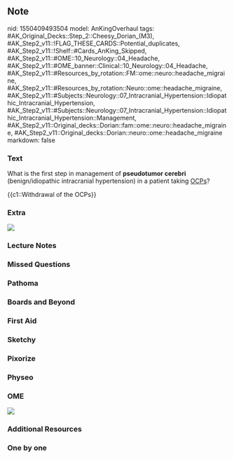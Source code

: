 ## Note
nid: 1550409493504
model: AnKingOverhaul
tags: #AK_Original_Decks::Step_2::Cheesy_Dorian_(M3), #AK_Step2_v11::!FLAG_THESE_CARDS::Potential_duplicates, #AK_Step2_v11::!Shelf::#Cards_AnKing_Skipped, #AK_Step2_v11::#OME::10_Neurology::04_Headache, #AK_Step2_v11::#OME_banner::Clinical::10_Neurology::04_Headache, #AK_Step2_v11::#Resources_by_rotation::FM::ome::neuro::headache_migraine, #AK_Step2_v11::#Resources_by_rotation::Neuro::ome::headache_migraine, #AK_Step2_v11::#Subjects::Neurology::07_Intracranial_Hypertension::Idiopathic_Intracranial_Hypertension, #AK_Step2_v11::#Subjects::Neurology::07_Intracranial_Hypertension::Idiopathic_Intracranial_Hypertension::Management, #AK_Step2_v11::Original_decks::Dorian::fam::ome::neuro::headache_migraine, #AK_Step2_v11::Original_decks::Dorian::neuro::ome::headache_migraine
markdown: false

### Text
What is the first step in management of <b>pseudotumor cerebri</b>
(benign/idiopathic intracranial hypertension) in a patient taking
<u>OCPs</u>?
<div>
  {{c1::Withdrawal of the OCPs}}
</div>

### Extra
<img src="paste-12244951762712.jpg">

### Lecture Notes


### Missed Questions


### Pathoma


### Boards and Beyond


### First Aid


### Sketchy


### Pixorize


### Physeo


### OME
<div class="ome-widget">
  <a href=
  "https://onlinemeded.org/spa/neurology/headache/acquire?ref=anki">
  <img src="_OME_AnkiFlashcards_Lesson_4.png"></a>
</div>

### Additional Resources


### One by one

